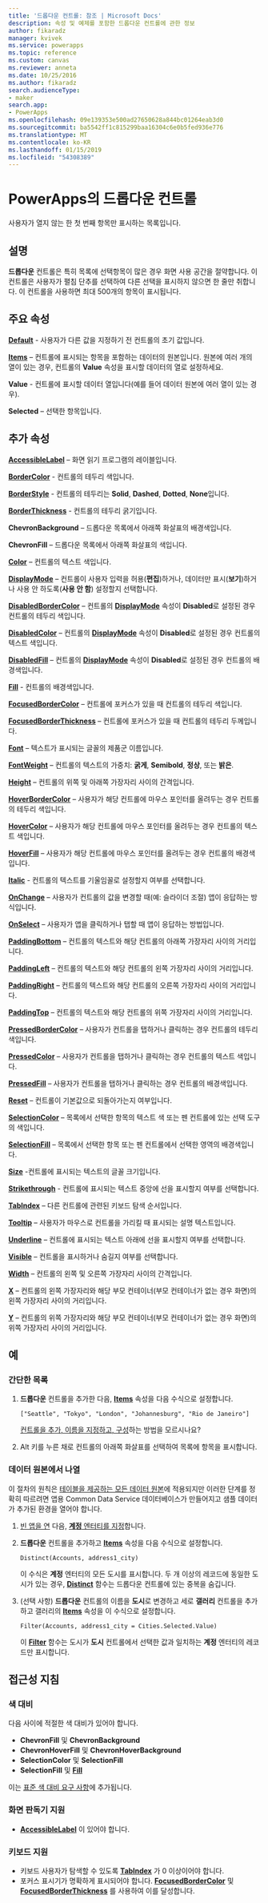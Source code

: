 ```yaml
---
title: '드롭다운 컨트롤: 참조 | Microsoft Docs'
description: 속성 및 예제를 포함한 드롭다운 컨트롤에 관한 정보
author: fikaradz
manager: kvivek
ms.service: powerapps
ms.topic: reference
ms.custom: canvas
ms.reviewer: anneta
ms.date: 10/25/2016
ms.author: fikaradz
search.audienceType:
- maker
search.app:
- PowerApps
ms.openlocfilehash: 09e139353e500ad27650628a844bc01264eab3d0
ms.sourcegitcommit: ba5542ff1c815299baa16304c6e0b5fed936e776
ms.translationtype: MT
ms.contentlocale: ko-KR
ms.lasthandoff: 01/15/2019
ms.locfileid: "54308389"
---
```

# <a name="drop-down-control-in-powerapps"></a>PowerApps의 드롭다운 컨트롤
사용자가 열지 않는 한 첫 번째 항목만 표시하는 목록입니다.

## <a name="description"></a>설명
**드롭다운** 컨트롤은 특히 목록에 선택항목이 많은 경우 화면 사용 공간을 절약합니다. 이 컨트롤은 사용자가 펼침 단추를 선택하여 다른 선택을 표시하지 않으면 한 줄만 취합니다.  이 컨트롤을 사용하면 최대 500개의 항목이 표시됩니다.

## <a name="key-properties"></a>주요 속성
**[Default](properties-core.md)** - 사용자가 다른 값을 지정하기 전 컨트롤의 초기 값입니다.

**[Items](properties-core.md)** – 컨트롤에 표시되는 항목을 포함하는 데이터의 원본입니다. 원본에 여러 개의 열이 있는 경우, 컨트롤의 **Value** 속성을 표시할 데이터의 열로 설정하세요.
  
**Value** - 컨트롤에 표시할 데이터 열입니다(예를 들어 데이터 원본에 여러 열이 있는 경우).

**Selected** – 선택한 항목입니다.

## <a name="additional-properties"></a>추가 속성
**[AccessibleLabel](properties-accessibility.md)** – 화면 읽기 프로그램의 레이블입니다.

**[BorderColor](properties-color-border.md)** - 컨트롤의 테두리 색입니다.

**[BorderStyle](properties-color-border.md)** - 컨트롤의 테두리는 **Solid**, **Dashed**, **Dotted**, **None**입니다.

**[BorderThickness](properties-color-border.md)** - 컨트롤의 테두리 굵기입니다.

**ChevronBackground** – 드롭다운 목록에서 아래쪽 화살표의 배경색입니다.

**ChevronFill** – 드롭다운 목록에서 아래쪽 화살표의 색입니다.

**[Color](properties-color-border.md)** – 컨트롤의 텍스트 색입니다.

**[DisplayMode](properties-core.md)** – 컨트롤이 사용자 입력을 허용(**편집**)하거나, 데이터만 표시(**보기**)하거나 사용 안 하도록(**사용 안 함**) 설정할지 선택합니다.

**[DisabledBorderColor](properties-color-border.md)** – 컨트롤의 **[DisplayMode](properties-core.md)** 속성이 **Disabled**로 설정된 경우 컨트롤의 테두리 색입니다.

**[DisabledColor](properties-color-border.md)** – 컨트롤의 **[DisplayMode](properties-core.md)** 속성이 **Disabled**로 설정된 경우 컨트롤의 텍스트 색입니다.

**[DisabledFill](properties-color-border.md)** – 컨트롤의 **[DisplayMode](properties-core.md)** 속성이 **Disabled**로 설정된 경우 컨트롤의 배경색입니다.

**[Fill](properties-color-border.md)** - 컨트롤의 배경색입니다.

**[FocusedBorderColor](properties-color-border.md)** – 컨트롤에 포커스가 있을 때 컨트롤의 테두리 색입니다.

**[FocusedBorderThickness](properties-color-border.md)** – 컨트롤에 포커스가 있을 때 컨트롤의 테두리 두께입니다.

**[Font](properties-text.md)** – 텍스트가 표시되는 글꼴의 제품군 이름입니다.

**[FontWeight](properties-text.md)**  – 컨트롤의 텍스트의 가중치: **굵게**, **Semibold**, **정상**, 또는 **밝은**.

**[Height](properties-size-location.md)** – 컨트롤의 위쪽 및 아래쪽 가장자리 사이의 간격입니다.

**[HoverBorderColor](properties-color-border.md)** – 사용자가 해당 컨트롤에 마우스 포인터를 올려두는 경우 컨트롤의 테두리 색입니다.

**[HoverColor](properties-color-border.md)** – 사용자가 해당 컨트롤에 마우스 포인터를 올려두는 경우 컨트롤의 텍스트 색입니다.

**[HoverFill](properties-color-border.md)** – 사용자가 해당 컨트롤에 마우스 포인터를 올려두는 경우 컨트롤의 배경색입니다.

**[Italic](properties-text.md)** - 컨트롤의 텍스트를 기울임꼴로 설정할지 여부를 선택합니다.

**[OnChange](properties-core.md)** – 사용자가 컨트롤의 값을 변경할 때(예: 슬라이더 조절) 앱이 응답하는 방식입니다.

**[OnSelect](properties-core.md)** – 사용자가 앱을 클릭하거나 탭할 때 앱이 응답하는 방법입니다.

**[PaddingBottom](properties-size-location.md)** – 컨트롤의 텍스트와 해당 컨트롤의 아래쪽 가장자리 사이의 거리입니다.

**[PaddingLeft](properties-size-location.md)** – 컨트롤의 텍스트와 해당 컨트롤의 왼쪽 가장자리 사이의 거리입니다.

**[PaddingRight](properties-size-location.md)** – 컨트롤의 텍스트와 해당 컨트롤의 오른쪽 가장자리 사이의 거리입니다.

**[PaddingTop](properties-size-location.md)** – 컨트롤의 텍스트와 해당 컨트롤의 위쪽 가장자리 사이의 거리입니다.

**[PressedBorderColor](properties-color-border.md)** – 사용자가 컨트롤을 탭하거나 클릭하는 경우 컨트롤의 테두리 색입니다.

**[PressedColor](properties-color-border.md)** – 사용자가 컨트롤을 탭하거나 클릭하는 경우 컨트롤의 텍스트 색입니다.

**[PressedFill](properties-color-border.md)** – 사용자가 컨트롤을 탭하거나 클릭하는 경우 컨트롤의 배경색입니다.

**[Reset](properties-core.md)** – 컨트롤이 기본값으로 되돌아가는지 여부입니다.

**[SelectionColor](properties-color-border.md)** – 목록에서 선택한 항목의 텍스트 색 또는 펜 컨트롤에 있는 선택 도구의 색입니다.

**[SelectionFill](properties-color-border.md)** – 목록에서 선택한 항목 또는 펜 컨트롤에서 선택한 영역의 배경색입니다.

**[Size](properties-text.md)** -컨트롤에 표시되는 텍스트의 글꼴 크기입니다.

**[Strikethrough](properties-text.md)** - 컨트롤에 표시되는 텍스트 중앙에 선을 표시할지 여부를 선택합니다.

**[TabIndex](properties-accessibility.md)** – 다른 컨트롤에 관련된 키보드 탐색 순서입니다.

**[Tooltip](properties-core.md)** – 사용자가 마우스로 컨트롤을 가리킬 때 표시되는 설명 텍스트입니다.

**[Underline](properties-text.md)** – 컨트롤에 표시되는 텍스트 아래에 선을 표시할지 여부를 선택합니다.

**[Visible](properties-core.md)** – 컨트롤을 표시하거나 숨길지 여부를 선택합니다.

**[Width](properties-size-location.md)** – 컨트롤의 왼쪽 및 오른쪽 가장자리 사이의 간격입니다.

**[X](properties-size-location.md)** – 컨트롤의 왼쪽 가장자리와 해당 부모 컨테이너(부모 컨테이너가 없는 경우 화면)의 왼쪽 가장자리 사이의 거리입니다.

**[Y](properties-size-location.md)** – 컨트롤의 위쪽 가장자리와 해당 부모 컨테이너(부모 컨테이너가 없는 경우 화면)의 위쪽 가장자리 사이의 거리입니다.

## <a name="example"></a>예

### <a name="simple-list"></a>간단한 목록

1. **드롭다운** 컨트롤을 추가한 다음, **[Items](properties-core.md)** 속성을 다음 수식으로 설정합니다.

    `["Seattle", "Tokyo", "London", "Johannesburg", "Rio de Janeiro"]`

    [컨트롤을 추가, 이름을 지정하고, 구성](../add-configure-controls.md)하는 방법을 모르시나요?

1. Alt 키를 누른 채로 컨트롤의 아래쪽 화살표를 선택하여 목록에 항목을 표시합니다.

### <a name="list-from-a-data-source"></a>데이터 원본에서 나열
이 절차의 원칙은 [테이블을 제공하는 모든 데이터 원본](../connections-list.md#tables)에 적용되지만 이러한 단계를 정확히 따르려면 앱용 Common Data Service 데이터베이스가 만들어지고 샘플 데이터가 추가된 환경을 열어야 합니다.

1. [빈 앱을 연](../data-platform-create-app-scratch.md#open-a-blank-app) 다음, [**계정** 엔터티를 지정](../data-platform-create-app-scratch.md#specify-an-entity)합니다.

1. **드롭다운** 컨트롤을 추가하고 **[Items](properties-core.md)** 속성을 다음 수식으로 설정합니다.

    `Distinct(Accounts, address1_city)`

    이 수식은 **계정** 엔터티의 모든 도시를 표시합니다. 두 개 이상의 레코드에 동일한 도시가 있는 경우, **[Distinct](../functions/function-distinct.md)** 함수는 드롭다운 컨트롤에 있는 중복을 숨깁니다.

1. (선택 사항) **드롭다운** 컨트롤의 이름을 **도시**로 변경하고 세로 **갤러리** 컨트롤을 추가하고 갤러리의 **[Items](properties-core.md)** 속성을 이 수식으로 설정합니다.

    `Filter(Accounts, address1_city = Cities.Selected.Value)`

    이 **[Filter](../functions/function-filter-lookup.md)** 함수는 도시가 **도시** 컨트롤에서 선택한 값과 일치하는 **계정** 엔터티의 레코드만 표시합니다.

## <a name="accessibility-guidelines"></a>접근성 지침
### <a name="color-contrast"></a>색 대비
다음 사이에 적절한 색 대비가 있어야 합니다.
* **ChevronFill** 및 **ChevronBackground**
* **ChevronHoverFill** 및 **ChevronHoverBackground**
* **SelectionColor** 및 **SelectionFill**
* **SelectionFill** 및 **[Fill](properties-color-border.md)**

이는 [표준 색 대비 요구 사항](../accessible-apps-color.md)에 추가됩니다.

### <a name="screen-reader-support"></a>화면 판독기 지원
* **[AccessibleLabel](properties-accessibility.md)** 이 있어야 합니다.

### <a name="keyboard-support"></a>키보드 지원
* 키보드 사용자가 탐색할 수 있도록 **[TabIndex](properties-accessibility.md)** 가 0 이상이어야 합니다.
* 포커스 표시기가 명확하게 표시되어야 합니다. **[FocusedBorderColor](properties-color-border.md)** 및 **[FocusedBorderThickness](properties-color-border.md)** 를 사용하여 이를 달성합니다.
